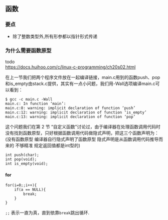 ## 函数

### 要点

 - 除了整数类型外,所有形参都以指针形式传递
 

### 为什么需要函数原型

todo  
https://docs.huihoo.com/c/linux-c-programming/ch20s02.html

在上一节我们把两个程序文件放在一起编译链接，main.c用到的函数push、pop和is_empty由stack.c提供，其实有一点小问题，我们用-Wall选项编译main.c可以看到：

    $ gcc -c main.c -Wall
    main.c: In function ‘main’:
    main.c:8: warning: implicit declaration of function ‘push’
    main.c:12: warning: implicit declaration of function ‘is_empty’
    main.c:13: warning: implicit declaration of function ‘pop’
    
这个问题我们在第 2 节 “自定义函数”讨论过，由于编译器在处理函数调用代码时没有找到函数原型，只好根据函数调用代码做隐式声明，把这三个函数声明为：
(没有函数原型 编译器自行隐式声明了函数原型 隐式声明是从函数调用代码推导而来的 不够精准 规定返回值都是int型的)

    int push(char);
    int pop(void);
    int is_empty(void);
    
    
    
#### for


    for(i=0;;i++){
        if(a == NULL){
            break;
        }
    }
    
`;;` 表示一直为真，直到依靠`break`跳出循环.
